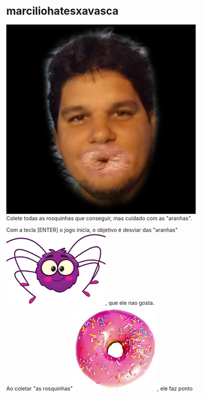 # marciliohatesxavasca
![Texto alternativo](marcilio.png)
Colete todas as rosquinhas que conseguir, mas cuidado com as "aranhas".

Com a tecla [ENTER] o jogo inicia, o objetivo é desviar das "aranhas"![xavasca](xavasca.png), que ele nao gosta.<br>
Ao coletar "as rosquinhas"![cool](cool.png), ele faz ponto<br>


